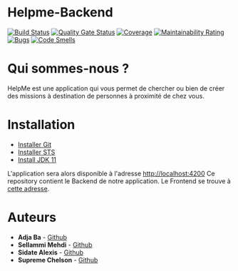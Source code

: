 # Helpme-Backend

[![Build Status](https://img.shields.io/travis/pascalpoizat/template-java-project/master.svg?style=flat-square)](https://travis-ci.org/github/mehdisellami/Helpme-Backend)
[![Quality Gate Status](https://sonarcloud.io/api/project_badges/measure?project=mehdisellami_Helpme-Backend&metric=alert_status)](https://sonarcloud.io/dashboard?id=mehdisellami_Helpme-Backend)
[![Coverage](https://sonarcloud.io/api/project_badges/measure?project=mehdisellami_Helpme-Backend&metric=coverage)](https://sonarcloud.io/dashboard?id=mehdisellami_Helpme-Backend)
[![Maintainability Rating](https://sonarcloud.io/api/project_badges/measure?project=mehdisellami_Helpme-Backend&metric=sqale_rating)](https://sonarcloud.io/dashboard?id=mehdisellami_Helpme-Backend)
[![Bugs](https://sonarcloud.io/api/project_badges/measure?project=mehdisellami_Helpme-Backend&metric=bugs)](https://sonarcloud.io/dashboard?id=mehdisellami_Helpme-Backend)
[![Code Smells](https://sonarcloud.io/api/project_badges/measure?project=mehdisellami_Helpme-Backend&metric=code_smells)](https://sonarcloud.io/dashboard?id=mehdisellami_Helpme-Backend)

# Qui sommes-nous ?
 HelpMe est une application qui vous permet de chercher ou bien de créer des missions à destination de personnes à proximité de chez vous.

 # Installation 
 - [Installer Git](https://git-scm.com/downloads)
 - [Installer STS](https://spring.io/tools) 
 - [Install JDK 11](https://www.oracle.com/java/technologies/javase-jdk11-downloads.html)

L'application sera alors disponible à l'adresse [http://localhost:4200](http://localhost:4200)
Ce repository contient le Backend de notre application. Le Frontend se trouve à [cette adresse](https://github.com/mehdisellami/Helpme-Frontend).

# Auteurs
* **Adja Ba** - [Github](https://github.com/adjarokhaya)
* **Sellammi Mehdi** - [Github](https://github.com/mehdisellami)
* **Sidate Alexis** - [Github](https://github.com/sidatealexis)
* **Supreme Chelson** - [Github](https://github.com/SUPREMEchelson)
